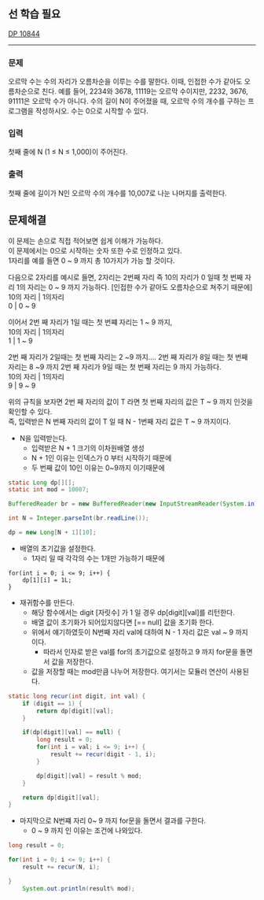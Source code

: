 ## 선 학습 필요
[DP 10844](https://github.com/xxx-sj/algorithm/tree/master/baekjoon/DP/src/date_2023_08_15/DP_10844)
* * *

### 문제
오르막 수는 수의 자리가 오름차순을 이루는 수를 말한다. 이때, 인접한 수가 같아도 오름차순으로 친다.
예를 들어, 2234와 3678, 11119는 오르막 수이지만, 2232, 3676, 91111은 오르막 수가 아니다.
수의 길이 N이 주어졌을 때, 오르막 수의 개수를 구하는 프로그램을 작성하시오. 수는 0으로 시작할 수 있다.

### 입력
첫째 줄에 N (1 ≤ N ≤ 1,000)이 주어진다.

### 출력
첫째 줄에 길이가 N인 오르막 수의 개수를 10,007로 나눈 나머지를 출력한다.

## 문제해결
이 문제는 손으로 직접 적어보면 쉽게 이해가 가능하다.   
이 문제에서는 0으로 시작하는 숫자 또한 수로 인정하고 있다.    
1자리를 예를 들면 0 ~ 9 까지 총 10가지가 가능 할 것이다.  

다음으로 2자리를 예시로 들면, 2자리는 2번째 자리 즉 10의 자리가 0 일때 첫 번째 자리 1의 자리는 0 ~ 9 까지 가능하다. [인접한 수가 같아도 오름차순으로 쳐주기 때문에]    
10의 자리 | 1의자리   
0        | 0 ~ 9  

이어서 2번 째 자리가 1일 때는 첫 번쨰 자리는 1 ~ 9 까지,  
10의 자리 | 1의자리   
1        | 1 ~ 9  

2번 째 자리가 2일때는 첫 번째 자리는 2 ~9 까지....
2번 째 자리가 8일 때는 첫 번째 자리는 8 ~9 까지
2번 째 자리가 9일 때는 첫 번째 자리는 9 까지 가능하다.   
10의 자리 | 1의자리   
9        | 9 ~ 9  

위의 규칙을 보자면 2번 째 자리의 값이 T 라면 첫 번째 자리의 값은  T ~ 9 까지 인것을 확인할 수 있다.   
즉, 입력받은 N 번째 자리의 값이 T 일 때 N - 1번째 자리 값은 T ~ 9 까지이다.

- N을 입력받는다.
  - 입력받은 N + 1 크기의 이차원배열 생성
  - N + 1인 이유는 인덱스가 0 부터 시작하기 때문에
  - 두 번째 값이 10인 이유는 0~9까지 이기때문에
```java
static Long dp[][];
static int mod = 10007;

BufferedReader br = new BufferedReader(new InputStreamReader(System.in));

int N = Integer.parseInt(br.readLine());

dp = new Long[N + 1][10];
```
- 배열의 초기값을 설정한다.
  - 1자리 일 때 각각의 수는 1개만 가능하기 때문에
```jpaql
for(int i = 0; i <= 9; i++) {
    dp[1][i] = 1L;
}
```
- 재귀함수를 만든다.
  - 해당 함수에서는 digit [자릿수] 가 1 일 경우 dp[digit][val]를 리턴한다.
  - 배열 값이 초기화가 되어있지않다면 [== null] 값을 초기화 한다.   
  - 위에서 얘기하였듯이 N번째 자리 val에 대하여 N - 1 자리 값은 val ~ 9 까지 이다.
    - 따라서 인자로 받은 val를 for의 초기값으로 설정하고 9 까지 for문을 돌면서 값을 저장한다.
  - 값을 저장할 때는 mod만큼 나누어 저장한다. 여기서는 모듈러 연산이 사용된다.   
```java
static long recur(int digit, int val) {
    if (digit == 1) {
        return dp[digit][val];
    }

    if(dp[digit][val] == null) {
        long result = 0;
        for(int i = val; i <= 9; i++) {
            result += recur(digit - 1, i);
        }

        dp[digit][val] = result % mod;
    }

    return dp[digit][val];
}
```
- 마지막으로 N번쨰 자리 0~ 9 까지 for문을 돌면서 결과를 구한다.
  - 0 ~ 9 까지 인 이유는 조건에 나와있다. 
```java 
long result = 0;

for(int i = 0; i <= 9; i++) {
    result += recur(N, i);

}
    System.out.println(result% mod);
```

